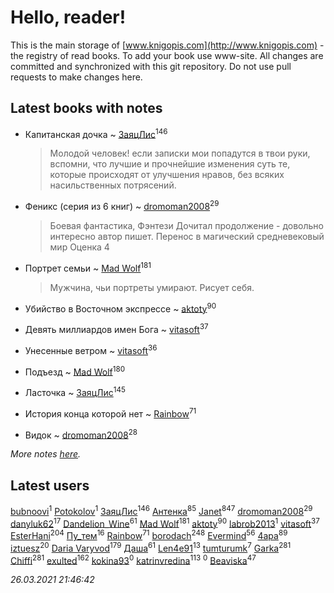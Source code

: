 # Hello, reader!
This is the main storage of [www.knigopis.com](http://www.knigopis.com) - the registry of read books.
To add your book use www-site. All changes are committed and synchronized with this git repository.
Do not use pull requests to make changes here.


## Latest books with notes
* Капитанская дочка ~ [ЗаяцЛис](users/112/112388384595246311466-google)<sup>146</sup>
    > Молодой человек! если записки мои попадутся в твои руки, вспомни, что лучшие и прочнейшие изменения суть те, которые происходят от улучшения нравов, без всяких насильственных потрясений.

* Феникс (серия из 6 книг) ~ [dromoman2008](users/444/44461886-yandex)<sup>29</sup>
    > Боевая фантастика, Фэнтези
    > Дочитал продолжение - довольно интересно автор пишет. Перенос в магический средневековый мир
    > Оценка 4

* Портрет семьи ~ [Mad Wolf](users/947/94738840-vkontakte)<sup>181</sup>
    > Мужчина, чьи портреты умирают. Рисует себя.

* Убийство в Восточном экспрессе ~ [aktoty](users/275/275766107-vkontakte)<sup>90</sup>

* Девять миллиардов имен Бога ~ [vitasoft](users/474/47446642-vkontakte)<sup>37</sup>

* Унесенные ветром ~ [vitasoft](users/474/47446642-vkontakte)<sup>36</sup>

* Подъезд ~ [Mad Wolf](users/947/94738840-vkontakte)<sup>180</sup>

* Ласточка ~ [ЗаяцЛис](users/112/112388384595246311466-google)<sup>145</sup>

* История конца которой нет ~ [Rainbow](users/109/109787328219839805802-google)<sup>71</sup>

* Видок ~ [dromoman2008](users/444/44461886-yandex)<sup>28</sup>


_More notes [here](latest_books_with_notes.md)._


## Latest users
[bubnoovi](users/104/104855896250239351009-google)<sup>1</sup> 
[ Potokolov](users/108/108343313645150344223-google)<sup>1</sup> 
[ЗаяцЛис](users/112/112388384595246311466-google)<sup>146</sup> 
[Антенка](users/118/118158645037334943900-google)<sup>85</sup> 
[Janet](users/108/108113656204404967440-google)<sup>847</sup> 
[dromoman2008](users/444/44461886-yandex)<sup>29</sup> 
[danyluk62](users/374/374149854-vkontakte)<sup>17</sup> 
[Dandelion_Wine](users/586/58602788-vkontakte)<sup>61</sup> 
[Mad Wolf](users/947/94738840-vkontakte)<sup>181</sup> 
[aktoty](users/275/275766107-vkontakte)<sup>90</sup> 
[labrob2013](users/117/117887268417609457575-google)<sup>1</sup> 
[vitasoft](users/474/47446642-vkontakte)<sup>37</sup> 
[EsterHani](users/305/30558181-vkontakte)<sup>204</sup> 
[Пу_тем](users/344/3448154788585127-facebook)<sup>16</sup> 
[Rainbow](users/109/109787328219839805802-google)<sup>71</sup> 
[borodach](users/157/15706320-vkontakte)<sup>248</sup> 
[Evermind](users/302/302928912-vkontakte)<sup>56</sup> 
[4apa](users/117/117392596378069249667-google)<sup>89</sup> 
[iztuesz](users/100/100877468102766148730-google)<sup>20</sup> 
[Daria Varyvod](users/829/829893410524253-facebook)<sup>179</sup> 
[Даша](users/334/334696193054530347-mailru)<sup>61</sup> 
[Len4e91](users/254/254448176-yandex)<sup>13</sup> 
[tumturumk](users/135/135685382-vkontakte)<sup>7</sup> 
[Garka](users/115/115753719718250012620-google)<sup>281</sup> 
[Chiffi](users/105/105831994080785626680-google)<sup>281</sup> 
[exulted](users/100/100599204551896265722-google)<sup>162</sup> 
[kokina93](users/210/210927617-yandex)<sup>0</sup> 
[katrinvredina](users/233/2336755-vkontakte)<sup>113</sup> 
[](users/105/105362923714442300619-google)<sup>0</sup> 
[Beaviska](users/102/10202544960024508-facebook)<sup>47</sup> 


_26.03.2021 21:46:42_
